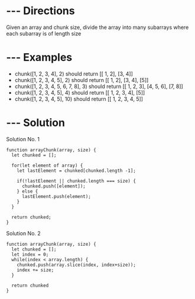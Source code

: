 # --- Directions
Given an array and chunk size, divide the array into many subarrays where each subarray is of length size

# --- Examples

* chunk([1, 2, 3, 4], 2) should return [[ 1, 2], [3, 4]]
* chunk([1, 2, 3, 4, 5], 2) should return [[ 1, 2], [3, 4], [5]]
* chunk([1, 2, 3, 4, 5, 6, 7, 8], 3) should return [[ 1, 2, 3], [4, 5, 6], [7, 8]]
* chunk([1, 2, 3, 4, 5], 4) should return [[ 1, 2, 3, 4], [5]]
* chunk([1, 2, 3, 4, 5], 10) should return [[ 1, 2, 3, 4, 5]]

# --- Solution

Solution No. 1

    function arrayChunk(array, size) {
      let chunked = [];

      for(let element of array) {
        let lastElement = chunked[chunked.length -1];

        if(!lastElement || chunked.length === size) {
          chunked.push([element]);
        } else {
          lastElement.push(element);
        }
      }

      return chunked;
    }

Solution No. 2

    function arrayChunk(array, size) {
      let chunked = [];
      let index = 0;
      while(index < array.length) {
        chunked.push(array.slice(index, index+size));
        index += size;
      }

      return chunked
    }